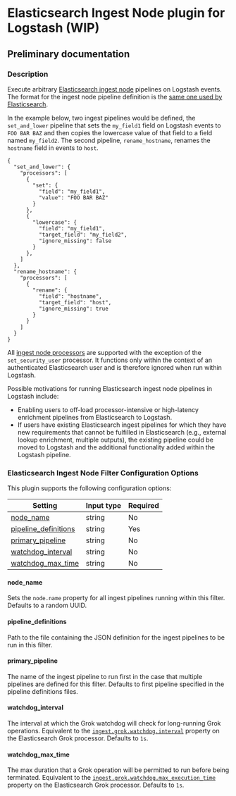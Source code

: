 # Elasticsearch Ingest Node plugin for Logstash (WIP)
## Preliminary documentation

### Description

Execute arbitrary [Elasticsearch ingest node](https://www.elastic.co/guide/en/elasticsearch/reference/current/ingest.html)
pipelines on Logstash events. The format for the ingest node pipeline definition is the [same one used by 
Elasticsearch](https://www.elastic.co/guide/en/elasticsearch/reference/current/pipeline.html).

In the example below, two ingest pipelines would be defined, the `set_and_lower` pipeline that sets the `my_field1` 
field on Logstash events to `FOO BAR BAZ` and then copies the lowercase value of that field to a field named 
`my_field2`. The second pipeline, `rename_hostname`, renames the `hostname` field in events to `host`.

```
{
  "set_and_lower": {
    "processors": [
      {
        "set": {
          "field": "my_field1",
          "value": "FOO BAR BAZ"
        }
      },
      {
        "lowercase": {
          "field": "my_field1",
          "target_field": "my_field2",
          "ignore_missing": false
        }
      },
    ]
  },
  "rename_hostname": {
    "processors": [
      {
        "rename": {
          "field": "hostname",
          "target_field": "host",
          "ignore_missing": true
        }
      }
    ]
  }
}
``` 

All [ingest node processors](https://www.elastic.co/guide/en/elasticsearch/reference/current/ingest-processors.html) 
are supported with the exception of the `set_security_user` processor. It functions only within the context of an 
authenticated Elasticsearch user and is therefore ignored when run within Logstash.

Possible motivations for running Elasticsearch ingest node pipelines in Logstash include:

* Enabling users to off-load processor-intensive or high-latency enrichment pipelines from Elasticsearch to Logstash.
* If users have existing Elasticsearch ingest pipelines for which they have new requirements that cannot be fulfilled
in Elasticsearch (e.g., external lookup enrichment, multiple outputs), the existing pipeline could be moved to Logstash
and the additional functionality added within the Logstash pipeline.

### Elasticsearch Ingest Node Filter Configuration Options

This plugin supports the following configuration options:

| **Setting**  | **Input type**  | **Required** |
|--------------|-----------------|--------------|
| [node_name](#node_name)    | string          | No           |
| [pipeline_definitions](#pipeline_definitions)  | string  | Yes  |
| [primary_pipeline](#primary_pipeline)  | string  | No  |
| [watchdog_interval](#watchdog_interval)  | string  | No  |
| [watchdog_max_time](#watchdog_max_time)  | string  | No  |


#### node_name

Sets the `node.name` property for all ingest pipelines running within this filter. Defaults to a random UUID.

#### pipeline_definitions

Path to the file containing the JSON definition for the ingest pipelines to be run in this filter.

#### primary_pipeline

The name of the ingest pipeline to run first in the case that multiple pipelines are defined for this filter. Defaults
to first pipeline specified in the pipeline definitions files.

#### watchdog_interval

The interval at which the Grok watchdog will check for long-running Grok operations. Equivalent to the
[`ingest.grok.watchdog.interval`](https://www.elastic.co/guide/en/elasticsearch/reference/current/grok-processor.html#grok-watchdog)
property on the Elasticsearch Grok processor. Defaults to `1s`.

#### watchdog_max_time

The max duration that a Grok operation will be permitted to run before being terminated. Equivalent to the 
[`ingest.grok.watchdog.max_execution_time`](https://www.elastic.co/guide/en/elasticsearch/reference/current/grok-processor.html#grok-watchdog)
property on the Elasticsearch Grok processor. Defaults to `1s`.
